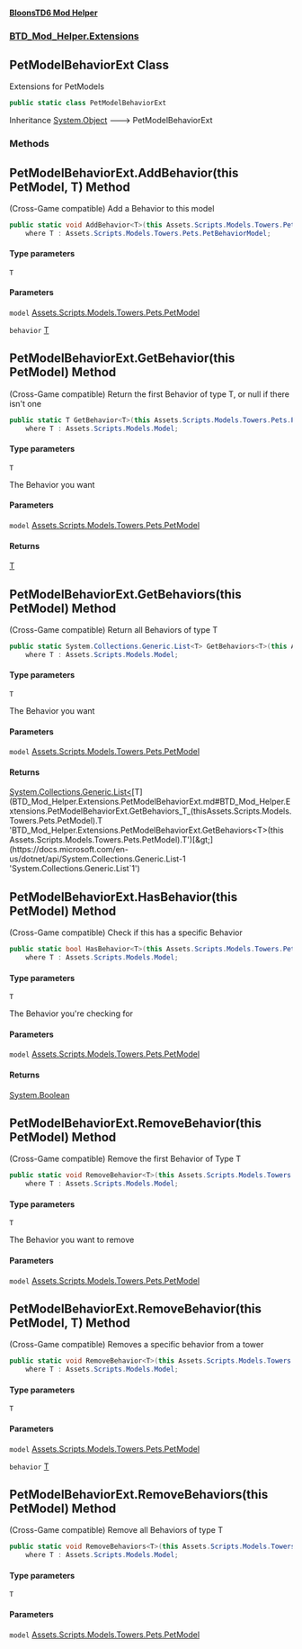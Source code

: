 #### [BloonsTD6 Mod Helper](index.md 'index')
### [BTD_Mod_Helper.Extensions](index.md#BTD_Mod_Helper.Extensions 'BTD_Mod_Helper.Extensions')

## PetModelBehaviorExt Class

Extensions for PetModels

```csharp
public static class PetModelBehaviorExt
```

Inheritance [System.Object](https://docs.microsoft.com/en-us/dotnet/api/System.Object 'System.Object') &#129106; PetModelBehaviorExt
### Methods

<a name='BTD_Mod_Helper.Extensions.PetModelBehaviorExt.AddBehavior_T_(thisAssets.Scripts.Models.Towers.Pets.PetModel,T)'></a>

## PetModelBehaviorExt.AddBehavior<T>(this PetModel, T) Method

(Cross-Game compatible) Add a Behavior to this model

```csharp
public static void AddBehavior<T>(this Assets.Scripts.Models.Towers.Pets.PetModel model, T behavior)
    where T : Assets.Scripts.Models.Towers.Pets.PetBehaviorModel;
```
#### Type parameters

<a name='BTD_Mod_Helper.Extensions.PetModelBehaviorExt.AddBehavior_T_(thisAssets.Scripts.Models.Towers.Pets.PetModel,T).T'></a>

`T`
#### Parameters

<a name='BTD_Mod_Helper.Extensions.PetModelBehaviorExt.AddBehavior_T_(thisAssets.Scripts.Models.Towers.Pets.PetModel,T).model'></a>

`model` [Assets.Scripts.Models.Towers.Pets.PetModel](https://docs.microsoft.com/en-us/dotnet/api/Assets.Scripts.Models.Towers.Pets.PetModel 'Assets.Scripts.Models.Towers.Pets.PetModel')

<a name='BTD_Mod_Helper.Extensions.PetModelBehaviorExt.AddBehavior_T_(thisAssets.Scripts.Models.Towers.Pets.PetModel,T).behavior'></a>

`behavior` [T](BTD_Mod_Helper.Extensions.PetModelBehaviorExt.md#BTD_Mod_Helper.Extensions.PetModelBehaviorExt.AddBehavior_T_(thisAssets.Scripts.Models.Towers.Pets.PetModel,T).T 'BTD_Mod_Helper.Extensions.PetModelBehaviorExt.AddBehavior<T>(this Assets.Scripts.Models.Towers.Pets.PetModel, T).T')

<a name='BTD_Mod_Helper.Extensions.PetModelBehaviorExt.GetBehavior_T_(thisAssets.Scripts.Models.Towers.Pets.PetModel)'></a>

## PetModelBehaviorExt.GetBehavior<T>(this PetModel) Method

(Cross-Game compatible) Return the first Behavior of type T, or null if there isn't one

```csharp
public static T GetBehavior<T>(this Assets.Scripts.Models.Towers.Pets.PetModel model)
    where T : Assets.Scripts.Models.Model;
```
#### Type parameters

<a name='BTD_Mod_Helper.Extensions.PetModelBehaviorExt.GetBehavior_T_(thisAssets.Scripts.Models.Towers.Pets.PetModel).T'></a>

`T`

The Behavior you want
#### Parameters

<a name='BTD_Mod_Helper.Extensions.PetModelBehaviorExt.GetBehavior_T_(thisAssets.Scripts.Models.Towers.Pets.PetModel).model'></a>

`model` [Assets.Scripts.Models.Towers.Pets.PetModel](https://docs.microsoft.com/en-us/dotnet/api/Assets.Scripts.Models.Towers.Pets.PetModel 'Assets.Scripts.Models.Towers.Pets.PetModel')

#### Returns
[T](BTD_Mod_Helper.Extensions.PetModelBehaviorExt.md#BTD_Mod_Helper.Extensions.PetModelBehaviorExt.GetBehavior_T_(thisAssets.Scripts.Models.Towers.Pets.PetModel).T 'BTD_Mod_Helper.Extensions.PetModelBehaviorExt.GetBehavior<T>(this Assets.Scripts.Models.Towers.Pets.PetModel).T')

<a name='BTD_Mod_Helper.Extensions.PetModelBehaviorExt.GetBehaviors_T_(thisAssets.Scripts.Models.Towers.Pets.PetModel)'></a>

## PetModelBehaviorExt.GetBehaviors<T>(this PetModel) Method

(Cross-Game compatible) Return all Behaviors of type T

```csharp
public static System.Collections.Generic.List<T> GetBehaviors<T>(this Assets.Scripts.Models.Towers.Pets.PetModel model)
    where T : Assets.Scripts.Models.Model;
```
#### Type parameters

<a name='BTD_Mod_Helper.Extensions.PetModelBehaviorExt.GetBehaviors_T_(thisAssets.Scripts.Models.Towers.Pets.PetModel).T'></a>

`T`

The Behavior you want
#### Parameters

<a name='BTD_Mod_Helper.Extensions.PetModelBehaviorExt.GetBehaviors_T_(thisAssets.Scripts.Models.Towers.Pets.PetModel).model'></a>

`model` [Assets.Scripts.Models.Towers.Pets.PetModel](https://docs.microsoft.com/en-us/dotnet/api/Assets.Scripts.Models.Towers.Pets.PetModel 'Assets.Scripts.Models.Towers.Pets.PetModel')

#### Returns
[System.Collections.Generic.List&lt;](https://docs.microsoft.com/en-us/dotnet/api/System.Collections.Generic.List-1 'System.Collections.Generic.List`1')[T](BTD_Mod_Helper.Extensions.PetModelBehaviorExt.md#BTD_Mod_Helper.Extensions.PetModelBehaviorExt.GetBehaviors_T_(thisAssets.Scripts.Models.Towers.Pets.PetModel).T 'BTD_Mod_Helper.Extensions.PetModelBehaviorExt.GetBehaviors<T>(this Assets.Scripts.Models.Towers.Pets.PetModel).T')[&gt;](https://docs.microsoft.com/en-us/dotnet/api/System.Collections.Generic.List-1 'System.Collections.Generic.List`1')

<a name='BTD_Mod_Helper.Extensions.PetModelBehaviorExt.HasBehavior_T_(thisAssets.Scripts.Models.Towers.Pets.PetModel)'></a>

## PetModelBehaviorExt.HasBehavior<T>(this PetModel) Method

(Cross-Game compatible) Check if this has a specific Behavior

```csharp
public static bool HasBehavior<T>(this Assets.Scripts.Models.Towers.Pets.PetModel model)
    where T : Assets.Scripts.Models.Model;
```
#### Type parameters

<a name='BTD_Mod_Helper.Extensions.PetModelBehaviorExt.HasBehavior_T_(thisAssets.Scripts.Models.Towers.Pets.PetModel).T'></a>

`T`

The Behavior you're checking for
#### Parameters

<a name='BTD_Mod_Helper.Extensions.PetModelBehaviorExt.HasBehavior_T_(thisAssets.Scripts.Models.Towers.Pets.PetModel).model'></a>

`model` [Assets.Scripts.Models.Towers.Pets.PetModel](https://docs.microsoft.com/en-us/dotnet/api/Assets.Scripts.Models.Towers.Pets.PetModel 'Assets.Scripts.Models.Towers.Pets.PetModel')

#### Returns
[System.Boolean](https://docs.microsoft.com/en-us/dotnet/api/System.Boolean 'System.Boolean')

<a name='BTD_Mod_Helper.Extensions.PetModelBehaviorExt.RemoveBehavior_T_(thisAssets.Scripts.Models.Towers.Pets.PetModel)'></a>

## PetModelBehaviorExt.RemoveBehavior<T>(this PetModel) Method

(Cross-Game compatible) Remove the first Behavior of Type T

```csharp
public static void RemoveBehavior<T>(this Assets.Scripts.Models.Towers.Pets.PetModel model)
    where T : Assets.Scripts.Models.Model;
```
#### Type parameters

<a name='BTD_Mod_Helper.Extensions.PetModelBehaviorExt.RemoveBehavior_T_(thisAssets.Scripts.Models.Towers.Pets.PetModel).T'></a>

`T`

The Behavior you want to remove
#### Parameters

<a name='BTD_Mod_Helper.Extensions.PetModelBehaviorExt.RemoveBehavior_T_(thisAssets.Scripts.Models.Towers.Pets.PetModel).model'></a>

`model` [Assets.Scripts.Models.Towers.Pets.PetModel](https://docs.microsoft.com/en-us/dotnet/api/Assets.Scripts.Models.Towers.Pets.PetModel 'Assets.Scripts.Models.Towers.Pets.PetModel')

<a name='BTD_Mod_Helper.Extensions.PetModelBehaviorExt.RemoveBehavior_T_(thisAssets.Scripts.Models.Towers.Pets.PetModel,T)'></a>

## PetModelBehaviorExt.RemoveBehavior<T>(this PetModel, T) Method

(Cross-Game compatible) Removes a specific behavior from a tower

```csharp
public static void RemoveBehavior<T>(this Assets.Scripts.Models.Towers.Pets.PetModel model, T behavior)
    where T : Assets.Scripts.Models.Model;
```
#### Type parameters

<a name='BTD_Mod_Helper.Extensions.PetModelBehaviorExt.RemoveBehavior_T_(thisAssets.Scripts.Models.Towers.Pets.PetModel,T).T'></a>

`T`
#### Parameters

<a name='BTD_Mod_Helper.Extensions.PetModelBehaviorExt.RemoveBehavior_T_(thisAssets.Scripts.Models.Towers.Pets.PetModel,T).model'></a>

`model` [Assets.Scripts.Models.Towers.Pets.PetModel](https://docs.microsoft.com/en-us/dotnet/api/Assets.Scripts.Models.Towers.Pets.PetModel 'Assets.Scripts.Models.Towers.Pets.PetModel')

<a name='BTD_Mod_Helper.Extensions.PetModelBehaviorExt.RemoveBehavior_T_(thisAssets.Scripts.Models.Towers.Pets.PetModel,T).behavior'></a>

`behavior` [T](BTD_Mod_Helper.Extensions.PetModelBehaviorExt.md#BTD_Mod_Helper.Extensions.PetModelBehaviorExt.RemoveBehavior_T_(thisAssets.Scripts.Models.Towers.Pets.PetModel,T).T 'BTD_Mod_Helper.Extensions.PetModelBehaviorExt.RemoveBehavior<T>(this Assets.Scripts.Models.Towers.Pets.PetModel, T).T')

<a name='BTD_Mod_Helper.Extensions.PetModelBehaviorExt.RemoveBehaviors_T_(thisAssets.Scripts.Models.Towers.Pets.PetModel)'></a>

## PetModelBehaviorExt.RemoveBehaviors<T>(this PetModel) Method

(Cross-Game compatible) Remove all Behaviors of type T

```csharp
public static void RemoveBehaviors<T>(this Assets.Scripts.Models.Towers.Pets.PetModel model)
    where T : Assets.Scripts.Models.Model;
```
#### Type parameters

<a name='BTD_Mod_Helper.Extensions.PetModelBehaviorExt.RemoveBehaviors_T_(thisAssets.Scripts.Models.Towers.Pets.PetModel).T'></a>

`T`
#### Parameters

<a name='BTD_Mod_Helper.Extensions.PetModelBehaviorExt.RemoveBehaviors_T_(thisAssets.Scripts.Models.Towers.Pets.PetModel).model'></a>

`model` [Assets.Scripts.Models.Towers.Pets.PetModel](https://docs.microsoft.com/en-us/dotnet/api/Assets.Scripts.Models.Towers.Pets.PetModel 'Assets.Scripts.Models.Towers.Pets.PetModel')
